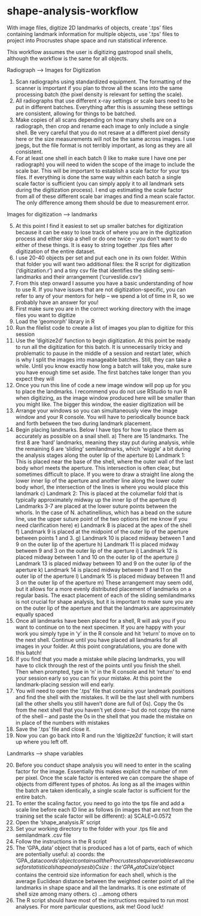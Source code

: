 # shape-analysis-workflow
With image files, digitize 2D landmarks of objects, create '.tps' files containing landmark information for multiple objects, use '.tps' files to project into Procrustes shape space and run statistical inference.

This workflow assumes the user is digitizing gastropod snail shells, although the workflow is the same for all objects.

Radiograph --> Images for Digitization
1)	Scan radiographs using standardized equipment. The formatting of the scanner is important if you plan to throw all the scans into the same processing batch (the pixel density is relevant for setting the scale).
2)	All radiographs that use different x-ray settings or scale bars need to be put in different batches. Everything after this is assuming these settings are consistent, allowing for things to be batched.
3)	Make copies of all scans depending on how many shells are on a radiograph, then crop and rename each image to only include a single shell. Be very careful that you do not resave at a different pixel density here or the size measurements will not be the same across images. I use jpegs, but the file format is not terribly important, as long as they are all consistent.
4)	For at least one shell in each batch (I like to make sure I have one per radiograph) you will need to widen the scope of the image to include the scale bar. This will be important to establish a scale factor for your tps files. If everything is done the same way within each batch a single scale factor is sufficient (you can simply apply it to all landmark sets during the digitization process). I end up estimating the scale factor from all of these different scale bar images and find a mean scale factor. The only difference among them should be due to measurement error.

Images for digitization --> landmarks

5)	At this point I find it easiest to set up smaller batches for digitization because it can be easy to lose track of where you are in the digitization process and either skip a shell or do one twice – you don’t want to do either of these things. It is easy to string together .tps files after digitization of the entire dataset.
6)	I use 20-40 objects per set and put each one in its own folder. Within that folder you will want two additional files: the R script for digitization (‘digitization.r’) and a tiny csv file that identifies the sliding semi-landmarks and their arrangement (‘curveslide.csv’)
7)	From this step onward I assume you have a basic understanding of how to use R. If you have issues that are not digitization-specific, you can refer to any of your mentors for help – we spend a lot of time in R, so we probably have an answer for you!
8)	First make sure you are in the correct working directory with the image files you want to digitize
9)	Load the ‘geomorph’ library in R
10)	Run the filelist code to create a list of images you plan to digitize for this session
11)	Use the ‘digitize2d’ function to begin digitization. At this point be ready to run all the digitization for this batch. It is unnecessarily tricky and problematic to pause in the middle of a session and restart later, which is why I split the images into manageable batches. Still, they can take a while. Until you know exactly how long a batch will take you, make sure you have enough time set aside. The first batches take longer than you expect they will
12)	Once you run this line of code a new image window will pop up for you to place the landmarks. I recommend you do not use RStudio to run R when digitizing, as the image window produced here will be smaller than you might like. The bigger this window, the easier digitization will be
13)	Arrange your windows so you can simultaneously view the image window and your R console. You will have to periodically bounce back and forth between the two during landmark placement.
14)	Begin placing landmarks. Below I have tips for how to place them as accurately as possible on a snail shell.
a)	There are 15 landmarks. The first 8 are ‘hard’ landmarks, meaning they stay put during analysis, while the remaining 6 are ‘sliding’ semilandmarks, which 'wiggle' a bit during the analysis stages along the outer lip of the aperture
b)	Landmark 1: This is placed near the base of the shell, where the outer wall of the last body whorl meets the aperture. This intersection is often clear, but sometimes difficult to place. If you were to draw a straight line along the lower inner lip of the aperture and another line along the lower outer body whorl, the intersection of the lines is where you would place this landmark
c)	Landmark 2: This is placed at the columellar fold that is typically approximately midway up the inner lip of the aperture
d)	Landmarks 3-7 are placed at the lower suture points between the whorls. In the case of N. achatinellinus, which has a bead on the suture line, use the upper suture point of the two options (let me know if you need clarification here)
e)	Landmark 8 is placed at the apex of the shell
f)	Landmark 9 is placed at the midpoint of the outer lip of the aperture between points 1 and 3.
g)	Landmark 10 is placed midway between 1 and 9 on the outer lip of the aperture
h)	Landmark 11 is placed midway between 9 and 3 on the outer lip of the aperture
i)	Landmark 12 is placed midway between 1 and 10 on the outer lip of the aperture
j)	Landmark 13 is placed midway between 10 and 9 on the outer lip of the aperture
k)	Landmark 14 is placed midway between 9 and 11 on the outer lip of the aperture
l)	Landmark 15 is placed midway between 11 and 3 on the outer lip of the aperture
m)	These arrangement may seem odd, but it allows for a more evenly distributed placement of landmarks on a regular basis. The exact placement of each of the sliding semilandmarks is not crucial for shape analysis, but it is important to make sure you are on the outer lip of the aperture and that the landmarks are approximately equally spaced
15)	 Once all landmarks have been placed for a shell, R will ask you if you want to continue on to the next specimen. If you are happy with your work you simply type in ‘y’ in the R console and hit ‘return’ to move on to the next shell. Continue until you have placed all landmarks for all images in your folder. At this point congratulations, you are done with this batch!
16)	If you find that you made a mistake while placing landmarks, you will have to click through the rest of the points until you finish the shell. Then when prompted, type in ‘n’ in the R console and hit ‘return’ to end your session early so you can fix your mistake. At this point the landmark-placing session will end early.
17)	You will need to open the ‘.tps’ file that contains your landmark positions and find the shell with the mistakes. It will be the last shell with numbers (all the other shells you still haven’t done are full of 0s). Copy the 0s from the next shell that you haven’t yet done – but do not copy the name of the shell – and paste the 0s in the shell that you made the mistake on in place of the numbers with mistakes
18)	Save the ‘.tps’ file and close it.
19)	Now you can go back into R and run the ‘digitize2d’ function; it will start up where you left off.

Landmarks --> shape variables

20)	Before you conduct shape analysis you will need to enter in the scaling factor for the image. Essentially this makes explicit the number of mm per pixel. Once the scale factor is entered we can compare the shape of objects from different types of photos. As long as all the images within the batch are taken identically, a single scale factor is sufficient for the entire batch. 
21)	To enter the scaling factor, you need to go into the tps file and add a scale line before each ID line as follows (in images that are not from the training set the scale factor will be different):
a)	SCALE=0.0572
22)	Open the ‘shape_analysis.R’ script
23)	Set your working directory to the folder with your .tps file and semilandmark .csv file
24)	Follow the instructions in the R script
25)	The ‘GPA_data’ object that is produced has a lot of parts, each of which are potentially useful:
a)	coords: the ‘GPA_data$coords’ object contains all the Procrustes shape variables we can use for statistical shape analyses
b)	Csize: the ‘GPA_data$Csize’object contains the centroid size information for each shell, which is the average Euclidean distance between the weighted center point of all the landmarks in shape space and all the landmarks. It is one estimate of shell size among many others.
c)	…among others
26)	The R script should have most of the instructions required to run most analyses. For more particular questions, ask me! Good luck!
